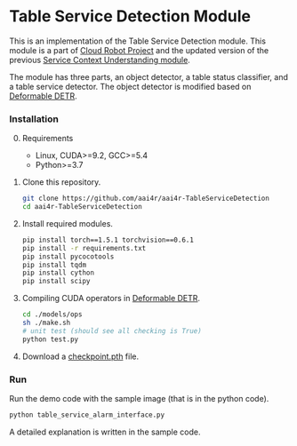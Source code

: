 # Table Service Detection Module

This is an implementation of the Table Service Detection module.
This module is a part of [Cloud Robot Project](https://github.com/aai4r/aai4r-master) and the updated version of the previous [Service Context Understanding module](https://github.com/aai4r/aai4r-ServiceContextUnderstanding).

The module has three parts, an object detector, a table status classifier, and a table service detector.
The object detector is modified based on [Deformable DETR](https://github.com/fundamentalvision/Deformable-DETR).

### Installation
0. Requirements
   * Linux, CUDA>=9.2, GCC>=5.4
   * Python>=3.7


1. Clone this repository.
    ```bash
    git clone https://github.com/aai4r/aai4r-TableServiceDetection
    cd aai4r-TableServiceDetection
    ```

2. Install required modules.
    ```bash
    pip install torch==1.5.1 torchvision==0.6.1
    pip install -r requirements.txt
    pip install pycocotools
    pip install tqdm
    pip install cython
    pip install scipy
    ```

3. Compiling CUDA operators in [Deformable DETR](https://github.com/fundamentalvision/Deformable-DETR).
    ```bash
    cd ./models/ops
    sh ./make.sh
    # unit test (should see all checking is True)
    python test.py
    ```

4. Download a [checkpoint.pth](https://drive.google.com/file/d/1vjt8Jdhn6jatX66z0pWGJDmlPJTmi4F8/view?usp=sharing) file.

   
### Run
Run the demo code with the sample image (that is in the python code).
   ```bash
   python table_service_alarm_interface.py
   ```
A detailed explanation is written in the sample code.
